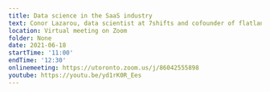 ```yaml
---
title: Data science in the SaaS industry
text: Conor Lazarou, data scientist at 7shifts and cofounder of flatland.ai, discusses his work.
location: Virtual meeting on Zoom
folder: None
date: 2021-06-18
startTime: '11:00'
endTime: '12:30'
onlinemeeting: https://utoronto.zoom.us/j/86042555898
youtube: https://youtu.be/yd1rK0R_Ees
---
```

